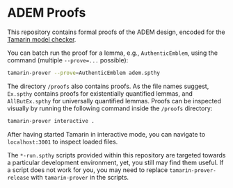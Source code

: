 # ADEM Proofs

This repository contains formal proofs of the ADEM design, encoded for the [Tamarin model checker](https://tamarin-prover.github.io/).

You can batch run the proof for a lemma, e.g., `AuthenticEmblem`, using the command (multiple `--prove=...` possible):

```sh
tamarin-prover --prove=AuthenticEmblem adem.spthy
```

The directory `/proofs` also contains proofs.
As the file names suggest, `Ex.spthy` contains proofs for existentially quantified lemmas, and `AllButEx.spthy` for universally quantified lemmas.
Proofs can be inspected visually by running the following command inside the `/proofs` directory:

```sh
tamarin-prover interactive .
```

After having started Tamarin in interactive mode, you can navigate to `localhost:3001` to inspect loaded files.

The `*-run.spthy` scripts provided within this repository are targeted towards a particular development environment, yet, you still may find them useful.
If a script does not work for you, you may need to replace `tamarin-prover-release` with `tamarin-prover` in the scripts.
